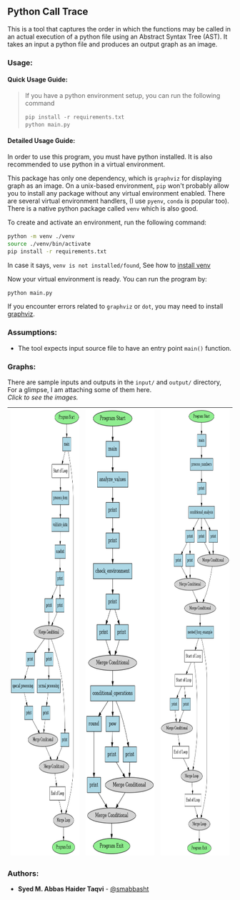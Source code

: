 ## Python Call Trace

This is a tool that captures the order in which the functions may be called in
an actual execution of a python file using an Abstract Syntax Tree (AST).
It takes an input a python file and produces an output graph as an image.

### Usage: 

#### Quick Usage Guide:
> If you have a python environment setup, you can run the following command
> ```python 
> pip install -r requirements.txt
> python main.py 
> ```

#### Detailed Usage Guide:
In order to use this program, you must have python installed. It is also
recommended to use python in a virtual environment.

This package has only one dependency, which is `graphviz` for displaying graph
as an image. On a unix-based environment, `pip` won't probably allow you to
install any package without any virtual environment enabled. There are several
virtual environment handlers, (I use `pyenv`, `conda` is popular too). There is
a native python package called `venv` which is also good.

To create and activate an environment, run the following command:
```bash
python -m venv ./venv
source ./venv/bin/activate
pip install -r requirements.txt
```
In case it says, `venv is not installed/found`, See how to [install
venv](https://packaging.python.org/en/latest/guides/installing-using-pip-and-virtual-environments/)

Now your virtual environment is ready. You can run the program by:
```python 
python main.py 
```
If you encounter errors related to `graphviz` or `dot`, you may need to install [graphviz](https://formulae.brew.sh/formula/graphviz).

### Assumptions:
- The tool expects input source file to have an entry point `main()` function.

### Graphs:
There are sample inputs and outputs in the `input/` and `output/` directory, For a glimpse, I am attaching some of them here. <br>
*Click to see the images.*


|<img width="300" height="1000" alt="test_1" src="./output/test_1.png"> | <img width="300" height="1000" alt="test_3" src="./output/test_5.png">  |  <img width="300" height="1000" alt="test_2" src="./output/test_4.png">|
|:-----------------:|:-----------------:|:----------------:|

### Authors:
- **Syed M. Abbas Haider Taqvi** - [@smabbasht](https://www.github.com/smabbasht)
